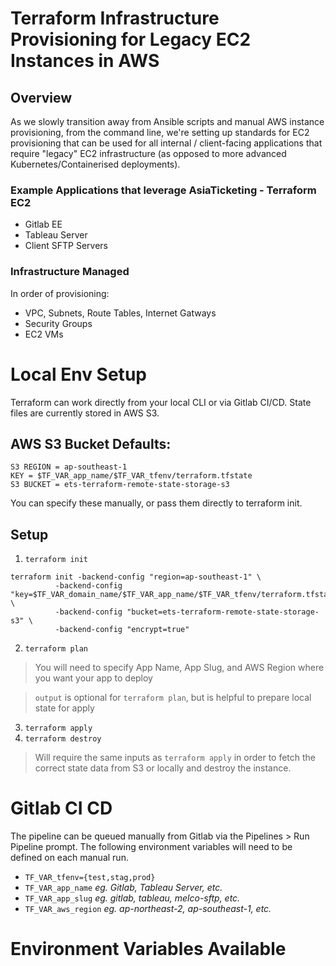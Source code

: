 # Terraform Infrastructure Provisioning for Legacy EC2 Instances in AWS

## Overview
As we slowly transition away from Ansible scripts and manual AWS instance provisioning, from the command line, we're setting up standards for EC2 provisioning that can be used for all internal / client-facing applications that require "legacy" EC2 infrastructure (as opposed to more advanced Kubernetes/Containerised deployments). 

### Example Applications that leverage AsiaTicketing - Terraform EC2
- Gitlab EE
- Tableau Server
- Client SFTP Servers

### Infrastructure Managed
In order of provisioning:

- VPC, Subnets, Route Tables, Internet Gatways
- Security Groups
- EC2 VMs

# Local Env Setup
Terraform can work directly from your local CLI or via Gitlab CI/CD. State files are currently stored in AWS S3.

## AWS S3 Bucket Defaults:
```
S3 REGION = ap-southeast-1
KEY = $TF_VAR_app_name/$TF_VAR_tfenv/terraform.tfstate
S3 BUCKET = ets-terraform-remote-state-storage-s3
```
You can specify these manually, or pass them directly to terraform init.

## Setup
1. `terraform init`
```
terraform init -backend-config "region=ap-southeast-1" \
          -backend-config "key=$TF_VAR_domain_name/$TF_VAR_app_name/$TF_VAR_tfenv/terraform.tfstate" \ 
          -backend-config "bucket=ets-terraform-remote-state-storage-s3" \
          -backend-config "encrypt=true"
```
2. `terraform plan`
> You will need to specify App Name, App Slug, and AWS Region where you want your app to deploy

> `output` is optional for `terraform plan`, but is helpful to prepare local state for apply 
3. `terraform apply`
4. `terraform destroy`
> Will require the same inputs as `terraform apply` in order to fetch the correct state data from S3 or locally and destroy the instance.

# Gitlab CI CD
The pipeline can be queued manually from Gitlab via the Pipelines > Run Pipeline prompt. The following environment variables will need to be defined on each manual run.
- `TF_VAR_tfenv={test,stag,prod}`
- `TF_VAR_app_name` _eg. Gitlab, Tableau Server, etc._
- `TF_VAR_app_slug` _eg. gitlab, tableau, melco-sftp, etc._
- `TF_VAR_aws_region` _eg. ap-northeast-2, ap-southeast-1, etc._

# Environment Variables Available
